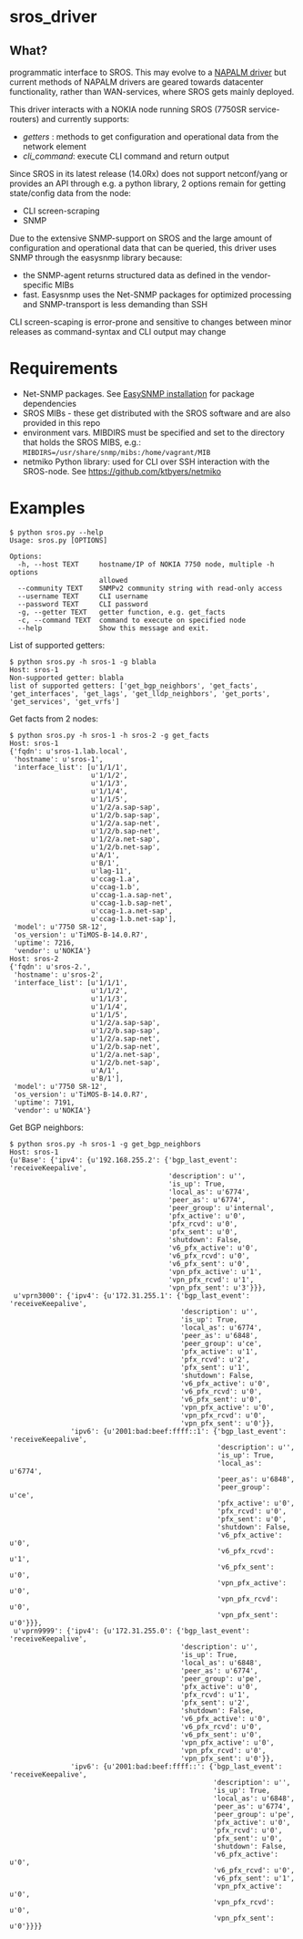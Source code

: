 # sros_driver

## What?
programmatic interface to SROS. This may evolve to a [NAPALM driver](https://github.com/napalm-automation/) but current methods 
of NAPALM drivers are geared towards datacenter functionality, rather than WAN-services, where SROS gets mainly deployed.

This driver interacts with a NOKIA node running SROS (7750SR service-routers) and currently supports:
- _getters_ : methods to get configuration and operational data from the network element
- _cli_command_: execute CLI command and return output

Since SROS in its latest release (14.0Rx) does not support netconf/yang or provides an API through e.g. a python library,
2 options remain for getting state/config data from the node:
- CLI screen-scraping
- SNMP

Due to the extensive SNMP-support on SROS and the large amount of configuration and operational data that can be queried, this driver
uses SNMP through the easysnmp library because:
- the SNMP-agent returns structured data as defined in the vendor-specific MIBs
- fast. Easysnmp uses the Net-SNMP packages for optimized processing and SNMP-transport is less demanding than SSH

CLI screen-scaping is error-prone and sensitive to changes between minor releases as command-syntax and CLI output may change

# Requirements
- Net-SNMP packages. See [EasySNMP installation](http://easysnmp.readthedocs.io/en/latest/) for package dependencies
- SROS MIBs - these get distributed with the SROS software and are also provided in this repo
- environment vars. MIBDIRS must be specified and set to the directory that holds the SROS MIBS, e.g.:
  `MIBDIRS=/usr/share/snmp/mibs:/home/vagrant/MIB`
- netmiko Python library: used for CLI over SSH interaction with the SROS-node. See https://github.com/ktbyers/netmiko
  
# Examples
```
$ python sros.py --help
Usage: sros.py [OPTIONS]

Options:
  -h, --host TEXT     hostname/IP of NOKIA 7750 node, multiple -h options
                      allowed
  --community TEXT    SNMPv2 community string with read-only access
  --username TEXT     CLI username
  --password TEXT     CLI password
  -g, --getter TEXT   getter function, e.g. get_facts
  -c, --command TEXT  command to execute on specified node
  --help              Show this message and exit.
```
List of supported getters:
```
$ python sros.py -h sros-1 -g blabla
Host: sros-1
Non-supported getter: blabla
list of supported getters: ['get_bgp_neighbors', 'get_facts', 'get_interfaces', 'get_lags', 'get_lldp_neighbors', 'get_ports', 'get_services', 'get_vrfs']
```

Get facts from 2 nodes:
```
$ python sros.py -h sros-1 -h sros-2 -g get_facts
Host: sros-1
{'fqdn': u'sros-1.lab.local',
 'hostname': u'sros-1',
 'interface_list': [u'1/1/1',
                    u'1/1/2',
                    u'1/1/3',
                    u'1/1/4',
                    u'1/1/5',
                    u'1/2/a.sap-sap',
                    u'1/2/b.sap-sap',
                    u'1/2/a.sap-net',
                    u'1/2/b.sap-net',
                    u'1/2/a.net-sap',
                    u'1/2/b.net-sap',
                    u'A/1',
                    u'B/1',
                    u'lag-11',
                    u'ccag-1.a',
                    u'ccag-1.b',
                    u'ccag-1.a.sap-net',
                    u'ccag-1.b.sap-net',
                    u'ccag-1.a.net-sap',
                    u'ccag-1.b.net-sap'],
 'model': u'7750 SR-12',
 'os_version': u'TiMOS-B-14.0.R7',
 'uptime': 7216,
 'vendor': u'NOKIA'}
Host: sros-2
{'fqdn': u'sros-2.',
 'hostname': u'sros-2',
 'interface_list': [u'1/1/1',
                    u'1/1/2',
                    u'1/1/3',
                    u'1/1/4',
                    u'1/1/5',
                    u'1/2/a.sap-sap',
                    u'1/2/b.sap-sap',
                    u'1/2/a.sap-net',
                    u'1/2/b.sap-net',
                    u'1/2/a.net-sap',
                    u'1/2/b.net-sap',
                    u'A/1',
                    u'B/1'],
 'model': u'7750 SR-12',
 'os_version': u'TiMOS-B-14.0.R7',
 'uptime': 7191,
 'vendor': u'NOKIA'}
```
Get BGP neighbors:
```
$ python sros.py -h sros-1 -g get_bgp_neighbors
Host: sros-1
{u'Base': {'ipv4': {u'192.168.255.2': {'bgp_last_event': 'receiveKeepalive',
                                       'description': u'',
                                       'is_up': True,
                                       'local_as': u'6774',
                                       'peer_as': u'6774',
                                       'peer_group': u'internal',
                                       'pfx_active': u'0',
                                       'pfx_rcvd': u'0',
                                       'pfx_sent': u'0',
                                       'shutdown': False,
                                       'v6_pfx_active': u'0',
                                       'v6_pfx_rcvd': u'0',
                                       'v6_pfx_sent': u'0',
                                       'vpn_pfx_active': u'1',
                                       'vpn_pfx_rcvd': u'1',
                                       'vpn_pfx_sent': u'3'}}},
 u'vprn3000': {'ipv4': {u'172.31.255.1': {'bgp_last_event': 'receiveKeepalive',
                                          'description': u'',
                                          'is_up': True,
                                          'local_as': u'6774',
                                          'peer_as': u'6848',
                                          'peer_group': u'ce',
                                          'pfx_active': u'1',
                                          'pfx_rcvd': u'2',
                                          'pfx_sent': u'1',
                                          'shutdown': False,
                                          'v6_pfx_active': u'0',
                                          'v6_pfx_rcvd': u'0',
                                          'v6_pfx_sent': u'0',
                                          'vpn_pfx_active': u'0',
                                          'vpn_pfx_rcvd': u'0',
                                          'vpn_pfx_sent': u'0'}},
               'ipv6': {u'2001:bad:beef:ffff::1': {'bgp_last_event': 'receiveKeepalive',
                                                   'description': u'',
                                                   'is_up': True,
                                                   'local_as': u'6774',
                                                   'peer_as': u'6848',
                                                   'peer_group': u'ce',
                                                   'pfx_active': u'0',
                                                   'pfx_rcvd': u'0',
                                                   'pfx_sent': u'0',
                                                   'shutdown': False,
                                                   'v6_pfx_active': u'0',
                                                   'v6_pfx_rcvd': u'1',
                                                   'v6_pfx_sent': u'0',
                                                   'vpn_pfx_active': u'0',
                                                   'vpn_pfx_rcvd': u'0',
                                                   'vpn_pfx_sent': u'0'}}},
 u'vprn9999': {'ipv4': {u'172.31.255.0': {'bgp_last_event': 'receiveKeepalive',
                                          'description': u'',
                                          'is_up': True,
                                          'local_as': u'6848',
                                          'peer_as': u'6774',
                                          'peer_group': u'pe',
                                          'pfx_active': u'0',
                                          'pfx_rcvd': u'1',
                                          'pfx_sent': u'2',
                                          'shutdown': False,
                                          'v6_pfx_active': u'0',
                                          'v6_pfx_rcvd': u'0',
                                          'v6_pfx_sent': u'0',
                                          'vpn_pfx_active': u'0',
                                          'vpn_pfx_rcvd': u'0',
                                          'vpn_pfx_sent': u'0'}},
               'ipv6': {u'2001:bad:beef:ffff::': {'bgp_last_event': 'receiveKeepalive',
                                                  'description': u'',
                                                  'is_up': True,
                                                  'local_as': u'6848',
                                                  'peer_as': u'6774',
                                                  'peer_group': u'pe',
                                                  'pfx_active': u'0',
                                                  'pfx_rcvd': u'0',
                                                  'pfx_sent': u'0',
                                                  'shutdown': False,
                                                  'v6_pfx_active': u'0',
                                                  'v6_pfx_rcvd': u'0',
                                                  'v6_pfx_sent': u'1',
                                                  'vpn_pfx_active': u'0',
                                                  'vpn_pfx_rcvd': u'0',
                                                  'vpn_pfx_sent': u'0'}}}}
```

